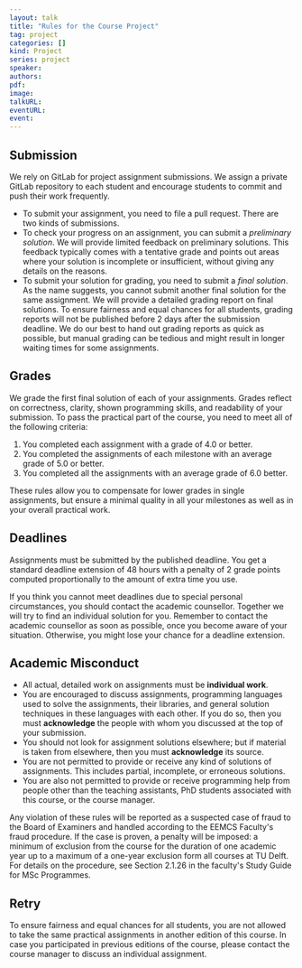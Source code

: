 ```yaml
---
layout: talk
title: "Rules for the Course Project"
tag: project
categories: []
kind: Project
series: project
speaker:
authors:
pdf:
image:
talkURL:
eventURL:
event:
---
```

## Submission

We rely on GitLab for project assignment submissions. We assign a private GitLab repository to each student and encourage students to commit and push their work frequently.

* To submit your assignment, you need to file a pull request. There are two kinds of submissions.
* To check your progress on an assignment, you can submit a *preliminary solution*. We will provide limited feedback on preliminary solutions. This feedback typically comes with a tentative grade and points out areas where your solution is incomplete or insufficient, without giving any details on the reasons.
* To submit your solution for grading, you need to submit a *final solution*. As the name suggests, you cannot submit another final solution for the same assignment.
We will provide a detailed grading report on final solutions. To ensure fairness and equal chances for all students, grading reports will not be published before 2 days after the submission deadline. We do our best to hand out grading reports as quick as possible, but manual grading can be tedious and might result in longer waiting times for some assignments.

## Grades

We grade the first final solution of each of your assignments. Grades reflect on correctness, clarity, shown programming skills, and readability of your submission. To pass the practical part of the course, you need to meet all of the following criteria:

1. You completed each assignment with a grade of 4.0 or better.
2. You completed the assignments of each milestone with an average grade of 5.0 or better.
3. You completed all the assignments with an average grade of 6.0 better.

These rules allow you to compensate for lower grades in single assignments, but ensure a minimal quality in all your milestones as well as in your overall practical work.

## Deadlines

Assignments must be submitted by the published deadline. You get a standard deadline extension of 48 hours with a penalty of 2 grade points computed proportionally to the amount of extra time you use.

If you think you cannot meet deadlines due to special personal circumstances, you should contact the academic counsellor. Together we will try to find an individual solution for you. Remember to contact the academic counsellor as soon as possible, once you become aware of your situation. Otherwise, you might lose your chance for a deadline extension.

## Academic Misconduct

* All actual, detailed work on assignments must be **individual work**.
* You are encouraged to discuss assignments, programming languages used to solve the assignments, their libraries, and general solution techniques in these languages with each other. If you do so, then you must **acknowledge** the people with whom you discussed at the top of your submission.
* You should not look for assignment solutions elsewhere; but if material is taken from elsewhere, then you must **acknowledge** its source.
* You are not permitted to provide or receive any kind of solutions of assignments. This includes partial, incomplete, or erroneous solutions.
* You are also not permitted to provide or receive programming help from people other than the teaching assistants, PhD students associated with this course, or the course manager.

Any violation of these rules will be reported as a suspected case of fraud to the Board of Examiners and handled according to the EEMCS Faculty's fraud procedure. If the case is proven, a penalty will be imposed: a minimum of exclusion from the course for the duration of one academic year up to a maximum of a one-year exclusion form all courses at TU Delft. For details on the procedure, see Section 2.1.26 in the faculty's Study Guide for MSc Programmes.

## Retry

To ensure fairness and equal chances for all students, you are not allowed to take the same practical assignments in another edition of this course. In case you participated in previous editions of the course, please contact the course manager to discuss an individual assignment.
